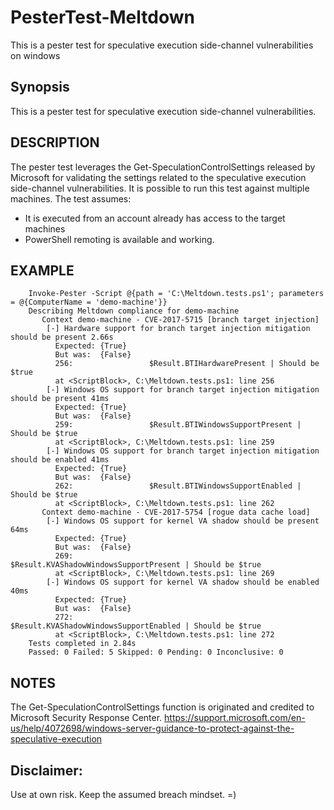 # PesterTest-Meltdown
This is a pester test for speculative execution side-channel vulnerabilities on windows

## Synopsis
   This is a pester test for speculative execution side-channel vulnerabilities.
## DESCRIPTION
   The pester test leverages the Get-SpeculationControlSettings released by Microsoft for validating the settings related to the speculative execution side-channel vulnerabilities. It is possible to run this test against multiple machines. The test assumes:
  - It is executed from an account already has access to the target machines
  - PowerShell remoting is available and working.

## EXAMPLE
```
    Invoke-Pester -Script @{path = 'C:\Meltdown.tests.ps1'; parameters = @{ComputerName = 'demo-machine'}}
    Describing Meltdown compliance for demo-machine
       Context demo-machine - CVE-2017-5715 [branch target injection]
        [-] Hardware support for branch target injection mitigation should be present 2.66s
          Expected: {True}
          But was:  {False}
          256:                 $Result.BTIHardwarePresent | Should be $true
          at <ScriptBlock>, C:\Meltdown.tests.ps1: line 256
        [-] Windows OS support for branch target injection mitigation should be present 41ms
          Expected: {True}
          But was:  {False}
          259:                 $Result.BTIWindowsSupportPresent | Should be $true
          at <ScriptBlock>, C:\Meltdown.tests.ps1: line 259
        [-] Windows OS support for branch target injection mitigation should be enabled 41ms
          Expected: {True}
          But was:  {False}
          262:                 $Result.BTIWindowsSupportEnabled | Should be $true
          at <ScriptBlock>, C:\Meltdown.tests.ps1: line 262
       Context demo-machine - CVE-2017-5754 [rogue data cache load]
        [-] Windows OS support for kernel VA shadow should be present 64ms
          Expected: {True}
          But was:  {False}
          269:                     $Result.KVAShadowWindowsSupportPresent | Should be $true
          at <ScriptBlock>, C:\Meltdown.tests.ps1: line 269
        [-] Windows OS support for kernel VA shadow should be enabled 40ms
          Expected: {True}
          But was:  {False}
          272:                     $Result.KVAShadowWindowsSupportEnabled | Should be $true
          at <ScriptBlock>, C:\Meltdown.tests.ps1: line 272
    Tests completed in 2.84s
    Passed: 0 Failed: 5 Skipped: 0 Pending: 0 Inconclusive: 0
```

## NOTES
The Get-SpeculationControlSettings function is originated and credited to Microsoft Security Response Center.
https://support.microsoft.com/en-us/help/4072698/windows-server-guidance-to-protect-against-the-speculative-execution

## Disclaimer:
Use at own risk. Keep the assumed breach mindset. =)
